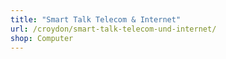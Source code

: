 ```yaml
---
title: "Smart Talk Telecom & Internet"
url: /croydon/smart-talk-telecom-und-internet/
shop: Computer
---
```

